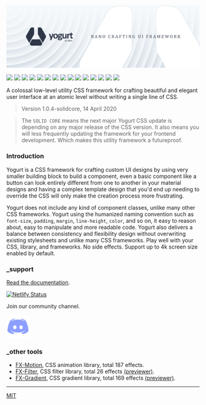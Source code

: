 
<p align="center">
  <img src="https://github.com/yogurt-foundation/yogurt-css/blob/master/assets/promo.jpg?raw=true" height="auto" width="auto">
</p>

<p align="left">
  <img src="https://badgen.net/github/release/yogurt-foundation/yogurt-css">
  <img src="https://badgen.net/github/releases/yogurt-foundation/yogurt-css">
  <img src="https://badgen.net/github/assets-dl/yogurt-foundation/yogurt-css">
  <img src="https://badgen.net/npm/dw/yogurt-css">
  <img src="https://badgen.net/npm/dm/yogurt-css">
  <img src="https://badgen.net/npm/dy/yogurt-css">
  <img src="https://badgen.net/github/branches/yogurt-foundation/yogurt-css">
  <img src="https://badgen.net/github/forks/yogurt-foundation/yogurt-css">
  <img src="https://badgen.net/github/stars/yogurt-foundation/yogurt-css">
  <img src="https://badgen.net/github/watchers/yogurt-foundation/yogurt-css">
  <img src="https://badgen.net/github/tag/yogurt-foundation/yogurt-css">
  <img src="https://badgen.net/github/commits/yogurt-foundation/yogurt-css">
  <img src="https://badgen.net/github/last-commit/yogurt-foundation/yogurt-css">
  <img src="https://badgen.net/github/contributors/yogurt-foundation/yogurt-css">
  <img src="https://badgen.net/github/license/yogurt-foundation/yogurt-css">
</p>

A colossal low-level utility CSS framework for crafting beautiful and elegant user interface at an atomic level without writing a single line of CSS.

> Version 1.0.4-solidcore, 14 April 2020

> The `SOLID CORE` means the next major Yogurt CSS update is depending on any major release of the CSS version. It also means you will less frequently updating the framework for your frontend development. Which makes this utility framework a futureproof.

### Introduction

Yogurt is a CSS framework for crafting custom UI designs by using very smaller building block to build a component, even a basic component like a button can look entirely different from one to another in your material designs and having a complex template design that you'd end up needing to override the CSS will only make the creation process more frustrating.

Yogurt does not include any kind of component classes, unlike many other CSS frameworks. Yogurt using the humanized naming convention such as `font-size`, `padding`, `margin`, `line-height`, `color`, and so on, it easy to reason about, easy to manipulate and more readable code. Yogurt also delivers a balance between consistency and flexibility design without overwriting existing stylesheets and unlike many CSS frameworks. Play well with your CSS, library, and frameworks. No side effects. Support up to 4k screen size enabled by default.

### _support

[Read the documentation](https://yogurt-css-documentation.netlify.com).

[![Netlify Status](https://api.netlify.com/api/v1/badges/07b893f5-2d17-413d-a3b6-e657ef9dbef3/deploy-status)](https://app.netlify.com/sites/yogurt-css-documentation/deploys)

Join our community channel.

<p align="left">
  <a href="https://discord.gg/A62YjNR" target="_blank" title="Join the Discord channel https://discord.gg/A62YjNR">
     <img src="assets/discord.png" width="60" height="60">
  </a>
</p>

### _other tools

- [FX-Motion](https://github.com/yogurt-foundation/fx-motion), CSS animation library, total 187 effects.
- [FX-Filter](https://github.com/yogurt-foundation/fx-filter), CSS filter library, total 26 effects [(previewer)](https://fx-filter-previewer.netlify.com/).
- [FX-Gradient](https://github.com/yogurt-foundation/fx-gradient), CSS gradient library, total 169 effects [(previewer)](https://fx-gradient-previewer.netlify.com/).

---

[MIT](https://github.com/yogurt-foundation/yogurt-css/blob/master/LICENSE)

